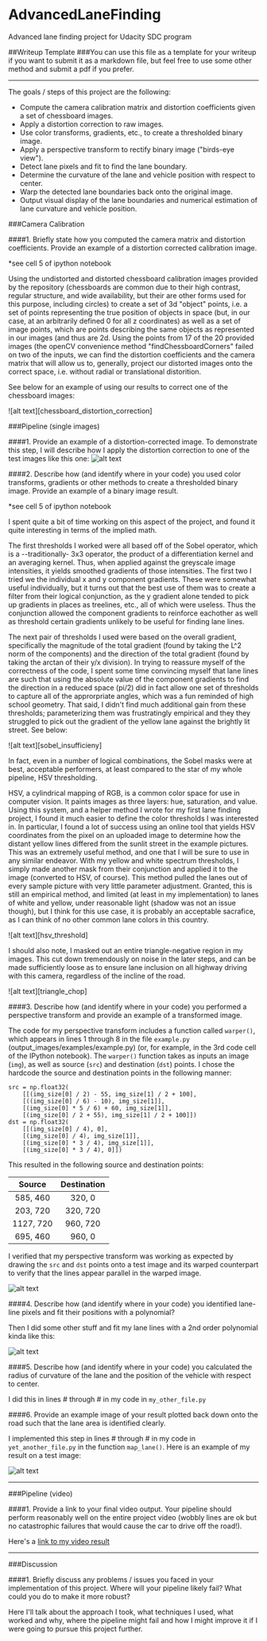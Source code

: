 # AdvancedLaneFinding
Advanced lane finding project for Udacity SDC program


##Writeup Template
###You can use this file as a template for your writeup if you want to submit it as a markdown file, but feel free to use some other method and submit a pdf if you prefer.

---
The goals / steps of this project are the following:

* Compute the camera calibration matrix and distortion coefficients given a set of chessboard images.
* Apply a distortion correction to raw images.
* Use color transforms, gradients, etc., to create a thresholded binary image.
* Apply a perspective transform to rectify binary image ("birds-eye view").
* Detect lane pixels and fit to find the lane boundary.
* Determine the curvature of the lane and vehicle position with respect to center.
* Warp the detected lane boundaries back onto the original image.
* Output visual display of the lane boundaries and numerical estimation of lane curvature and vehicle position.

[//]: # (Image References)

[image1]: ./examples/undistort_output.png "Undistorted"
[image2]: ./test_images/test1.jpg "Road Transformed"
[image3]: ./examples/binary_combo_example.jpg "Binary Example"
[image4]: ./examples/warped_straight_lines.jpg "Warp Example"
[image5]: ./examples/color_fit_lines.jpg "Fit Visual"
[image6]: ./examples/example_output.jpg "Output"
[video1]: ./project_video.mp4 "Video"

###Camera Calibration

####1. Briefly state how you computed the camera matrix and distortion coefficients. Provide an example of a distortion corrected calibration image.

*see cell 5 of ipython notebook

Using the undistorted and distorted chessboard calibration images provided by the repository (chessboards are common due to their high contrast, regular structure, and wide availability, but their are other forms used for this purpose, including circles) to create a set of 3d "object" points, i.e. a set of points representing the true position of objects in space (but, in our case, at an arbitrarily defined 0 for all z coordinates) as well as a set of image points, which are points describing the same objects as represented in our images (and thus are 2d. Using the points from 17 of the 20 provided images (the openCV convenience method "findChessboardCorners" failed on two of the inputs, we can find the distortion coefficients and the camera matrix that will allow us to, generally, project our distorted images onto the correct space, i.e. without radial or translational distorition.

See below for an example of using our results to correct one of the chessboard images:

![alt text][chessboard_distortion_correction]

###Pipeline (single images)

####1. Provide an example of a distortion-corrected image.
To demonstrate this step, I will describe how I apply the distortion correction to one of the test images like this one:
![alt text][image2]


####2. Describe how (and identify where in your code) you used color transforms, gradients or other methods to create a thresholded binary image.  Provide an example of a binary image result.

*see cell 5 of ipython notebook

I spent quite a bit of time working on this aspect of the project, and found it quite interesting in terms of the implied math. 

The first thresholds I worked were all based off of the Sobel operator, which is a --traditionally- 3x3 operator, the product of a differentiation kernel and an averaging kernel. Thus, when applied against the greyscale image intensities, it yields smoothed gradients of those intensities. The first two I tried we the individual x and y component gradients. These were somewhat useful individually, but it turns out that the best use of them was to create a filter from their logical conjunction, as the y gradient alone tended to pick up gradients in places as treelines, etc., all of which were useless. Thus the conjunction allowed the component gradients to reinforce eachother as well as threshold certain gradients unlikely to be useful for finding lane lines. 

The next pair of thresholds I used were based on the overall gradient, specifically the magnitude of the total gradient (found by taking the L^2 norm of the components) and the direction of the total gradient (found by taking the arctan of their y/x division). In trying to reassure myself of the correctness of the code, I spent some time convincing myself that lane lines are such that using the absolute value of the component gradients to find the direction in a reduced space (pi/2) did in fact allow one set of thresholds to capture all of the approrpriate angles, which was a fun reminded of high school geometry. That said, I didn't find much additional gain from these thresholds; parameterizing them was frustratingly empirical and they they struggled to pick out the gradient of the yellow lane against the brightly lit street. See below: 

![alt text][sobel_insufficieny]

In fact, even in a number of logical combinations, the Sobel masks were at best, acceptable performers, at least compared to the star of my whole pipeline, HSV thresholding.

HSV, a cylindrical mapping of RGB, is a common color space for use in computer vision. It paints images as three layers: hue, saturation, and value. Using this system, and a helper method I wrote for my first lane finding project, I found it much easier to define the color thresholds I was interested in. In particular, I found a lot of success using an online tool that yields HSV coordinates from the pixel on an uploaded image to determine how the distant yellow lines differed from the sunlit street in the example pictures. This was an extremely useful method, and one that I will be sure to use in any similar endeavor. With my yellow and white spectrum thresholds, I simply made another mask from their conjunction and applied it to the image (converted to HSV, of course). This method pulled the lanes out of every sample picture with very little parameter adjustment. Granted, this is still an empirical method, and limited (at least in my implementation) to lanes of white and yellow, under reasonable light (shadow was not an issue though), but I think for this use case, it is probably an acceptable sacrafice, as I can think of no other common lane colors in this country. 

![alt text][hsv_threshold]

I should also note, I masked out an entire triangle-negative region in my images. This cut down tremendously on noise in the later steps, and can be made sufficiently loose as to ensure lane inclusion on all highway driving with this camera, regardless of the incline of the road. 

![alt text][triangle_chop]

####3. Describe how (and identify where in your code) you performed a perspective transform and provide an example of a transformed image.

The code for my perspective transform includes a function called `warper()`, which appears in lines 1 through 8 in the file `example.py` (output_images/examples/example.py) (or, for example, in the 3rd code cell of the IPython notebook).  The `warper()` function takes as inputs an image (`img`), as well as source (`src`) and destination (`dst`) points.  I chose the hardcode the source and destination points in the following manner:

```
src = np.float32(
    [[(img_size[0] / 2) - 55, img_size[1] / 2 + 100],
    [((img_size[0] / 6) - 10), img_size[1]],
    [(img_size[0] * 5 / 6) + 60, img_size[1]],
    [(img_size[0] / 2 + 55), img_size[1] / 2 + 100]])
dst = np.float32(
    [[(img_size[0] / 4), 0],
    [(img_size[0] / 4), img_size[1]],
    [(img_size[0] * 3 / 4), img_size[1]],
    [(img_size[0] * 3 / 4), 0]])

```
This resulted in the following source and destination points:

| Source        | Destination   | 
|:-------------:|:-------------:| 
| 585, 460      | 320, 0        | 
| 203, 720      | 320, 720      |
| 1127, 720     | 960, 720      |
| 695, 460      | 960, 0        |

I verified that my perspective transform was working as expected by drawing the `src` and `dst` points onto a test image and its warped counterpart to verify that the lines appear parallel in the warped image.

![alt text][image4]

####4. Describe how (and identify where in your code) you identified lane-line pixels and fit their positions with a polynomial?

Then I did some other stuff and fit my lane lines with a 2nd order polynomial kinda like this:

![alt text][image5]

####5. Describe how (and identify where in your code) you calculated the radius of curvature of the lane and the position of the vehicle with respect to center.

I did this in lines # through # in my code in `my_other_file.py`

####6. Provide an example image of your result plotted back down onto the road such that the lane area is identified clearly.

I implemented this step in lines # through # in my code in `yet_another_file.py` in the function `map_lane()`.  Here is an example of my result on a test image:

![alt text][image6]

---

###Pipeline (video)

####1. Provide a link to your final video output.  Your pipeline should perform reasonably well on the entire project video (wobbly lines are ok but no catastrophic failures that would cause the car to drive off the road!).

Here's a [link to my video result](./project_video.mp4)

---

###Discussion

####1. Briefly discuss any problems / issues you faced in your implementation of this project.  Where will your pipeline likely fail?  What could you do to make it more robust?

Here I'll talk about the approach I took, what techniques I used, what worked and why, where the pipeline might fail and how I might improve it if I were going to pursue this project further.  
